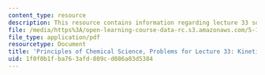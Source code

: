 ```yaml
---
content_type: resource
description: This resource contains information regarding lecture 33 solution.
file: /media/https%3A/open-learning-course-data-rc.s3.amazonaws.com/5-111sc-principles-of-chemical-science-fall-2014/1f0f0b1fba763afd809cd086a03d5384_MIT5_111F14_Lec33Soln.pdf
file_type: application/pdf
resourcetype: Document
title: 'Principles of Chemical Science, Problems for Lecture 33: Kinetics and Temperature'
uid: 1f0f0b1f-ba76-3afd-809c-d086a03d5384
---
```


